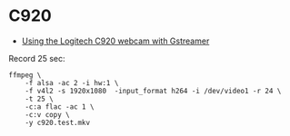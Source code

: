 C920
====

 - [Using the Logitech C920 webcam with Gstreamer
   ](http://www.oz9aec.net/index.php/gstreamer/473-using-the-logitech-c920-webcam-with-gstreamer)


Record 25 sec:

    ffmpeg \
        -f alsa -ac 2 -i hw:1 \
        -f v4l2 -s 1920x1080  -input_format h264 -i /dev/video1 -r 24 \
        -t 25 \
        -c:a flac -ac 1 \
        -c:v copy \
        -y c920.test.mkv
